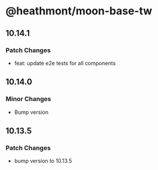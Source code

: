 # @heathmont/moon-base-tw

## 10.14.1

### Patch Changes

- feat: update e2e tests for all components

## 10.14.0

### Minor Changes

- Bump version

## 10.13.5

### Patch Changes

- bump version to 10.13.5
